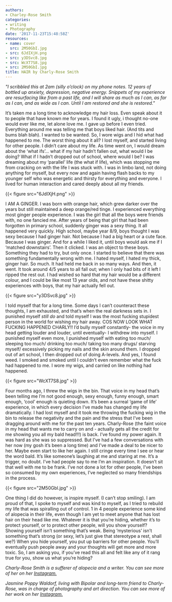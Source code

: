 ```yaml
---
authors:
- Charley-Rose Smith
categories:
- writing
- Photography
date: '2017-11-23T15:48:58Z'
resources:
- name: cover
  src: 2M50GbI.jpg
- src: 6JdIXjH.png
- src: y3DSvc8.jpg
- src: WcXT7S8.jpg
- src: 2M50GbI.jpg
title: HAIR by Charly-Rose Smith
---
```

_"I scribbled this at 2am (silly o’clock) on my phone notes. 12 years of bottled up anxiety, depression, negative energy. Snippets of my experience are resurfacing like from a past life, and I will share as much as I can, as far as I can, and as wide as I can. Until I am restored and she is restored."_

It’s taken me a long time to acknowledge my hair loss. Even speak about it to people that have known me for years. I found it ugly, i thought no-one would ever like me, let alone love me. I gave up before I even tried. Everything around me was telling me that boys liked hair. (And tits and bums blah blah). I wanted to be wanted. So, I wore wigs and I hid what had happened to me. The worst thing about it all? I lost myself, and started living for other people. I didn’t care about my life. As time went on, I would dream about the ‘what ifs’... what if my hair hadn’t fallen out, what would I be doing? What if I hadn’t dropped out of school, where would I be? I was dreaming about my ‘parallel’ life (the what if life), which was stopping me from cracking on with the life I was stuck with. I was in limbo land, not doing anything for myself, but every now and again having flash backs to my younger self who was energetic and thirsty for everything and everyone. I lived for human interaction and cared deeply about all my friends.

{{< figure src="6JdIXjH.png" >}}

I AM A GINGER. I was born with orange hair, which grew darker over the years but still maintained a deep orange/red tinge. I experienced everything most ginger people experience. I was the girl that all the boys were friends with, no one fancied me. After years of being that girl that had been forgotten in primary school, suddenly ginger was a sexy thing. It all happened very quickly. High school, maybe year 8/9, boys thought I was sexy because I had ginger hair. Not because I had a big heart or a cute face. Because I was ginger. And for a while I liked it, until boys would ask me if I ‘matched downstairs’. Then it clicked. I was an object to these boys. Something they had to try, but only once. I started to believe that there was something fundamentally wrong with me. I hated myself, I hated my thick, ginger hair. So much. It had held me back in so many ways. And then, it went. It took around 4/5 years to all fall out; when I only had bits of it left I ripped the rest out. I had wished so hard that my hair would be a different colour, and I could be like most 13 year olds, and not have these shitty experiences with boys, that my hair actually fell out.

{{< figure src="y3DSvc8.jpg" >}}

I told myself that for a long time. Some days I can’t counteract these thoughts, I am exhausted, and that’s when the real darkness sets in. I punished myself *still do* and told myself I was the most fucking stupidest person in the world for wishing my hair away. COS NOW LOOK WHAT FUCKING HAPPENED CHARLY!! I’d bully myself constantly- the voice in my head getting louder and louder, until eventually- I withdrew into myself. I punished myself even more, I punished myself with eating too much/ sleeping too much/ drinking too much/ taking too many drugs/ starving myself/ excessively picking my nails and the skin around them. I dropped out of art school, I then dropped out of doing A-levels. And yes, I found weed. I smoked and smoked until I couldn’t even remember what the fuck had happened to me. I wore my wigs, and carried on like nothing had happened.

{{< figure src="WcXT7S8.jpg" >}}

Four months ago, I threw the wigs in the bin. That voice in my head that’s been telling me I’m not good enough, sexy enough, funny enough, smart enough, ‘cool’ enough is quieting down. It’s been a surreal ‘game of life’ experience, in which every decision I’ve made has changed my life dramatically. I had lost myself and it took me throwing the fucking wig in the bin to release the negativity and the pain and the stress that I’ve been dragging around with me for the past ten years. Charly-Rose (the faint voice in my head that wants me to carry on and - actually gets all the credit for me showing you all my bald head!!!) is back. I’ve found my power again. It was hard as she was so suppressed. But I’ve had a few conversations with her now (my gosh it’s been a long time) and I’ve made a deal to be nicer to her. Maybe even start to like her again. I still cringe every time I see or hear the word bald. It’s like someone’s laughing at me and staring at me. It’s a trigger, no doubt. I’ve had people say to me I’m an inspiration. It doesn’t sit that well with me to be frank. I’ve not done a lot for other people, I’ve been so consumed by my own experiences, I’ve neglected so many friendships in the process.

{{< figure src="2M50GbI.jpg" >}}

One thing I did do however, is inspire myself. (I can’t stop smiling). I am proud of that, I spoke to myself and was kind to myself, as I tried to rebuild my life that was spiralling out of control. 1 in 4 people experience some kind of alopecia in their life, even though I am yet to meet anyone that has lost hair on their head like me. Whatever it is that you’re hiding, whether it’s to protect yourself, or to protect other people, will you show yourself? Showing yourself isn’t something that’s weak. Being ‘mysterious’ isn’t something that’s strong (or sexy, let’s just give that stereotype a rest, shall we?) When you hide yourself, you put up barriers for other people. You’ll eventually push people away and your thoughts will get more and more toxic. So, I am asking you, if you’ve read this all and felt like any of it rang true for you, show us what you’re hiding?

_Charly-Rose Smith is a sufferer of alopecia and a writer. You can see more of her on her [Instagram.](https://www.instagram.com/charlyrose_smith/ "")_

_Jasmine Poppy Waldorf, living with Bipolar and long-term friend to Charly-Rose, was in charge of photography and art direction. You can see more of her work on her [Instagram.](https://www.instagram.com/xbritneyxtearsx/ "")_